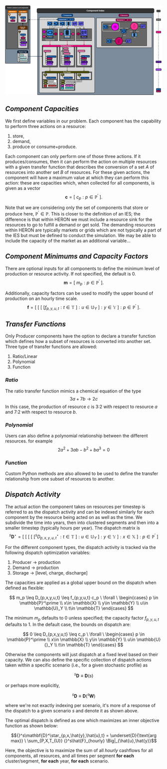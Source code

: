 ![HERON_components_resources](../diagrams/HERON_comps.png)

## ***Component Capacities***
We first define variables in our problem. Each component has the capability to perform three actions on a resource:
  1) store,
  2) demand,
  3) produce or consume+produce.

Each component can only perform one of those three actions. If it produces/consumes, then it can perform the action on multiple resources with a given transfer function that describes the conversion of a set $A$ of resources into another set $B$ of resources. For these given actions, the component will have a maximum value at which they can perform this action: these are capacities which, when collected for all components, is given as a vector
$$\mathbf{c} = \big[ \ c_p : p \in \mathbb{P}^\prime\ \big]. $$

Note that we are considering only the set of components that store or produce here, $\mathbb{P}^\prime \in \mathbb{P}$. This is closer to the definition of an IES; the difference is that within HERON we must include a resource sink for the resources to go to fulfill a demand or get sold. The demanding resources within HERON are typically markets or grids which are not typically a part of the IES but must be defined to conduct the simulation. We may be able to include the capacity of the market as an additional variable...

## ***Component Minimums and Capacity Factors***
There are optional inputs for all components to define the minimum level of production or resource activity. If not specified, the default is 0.
$$\mathbf{m} = \big[ \ m_p : p \in \mathbb{P}^\prime\ \big]. $$

Additionally, capacity factors can be used to modify the upper bound of production on an hourly time scale.
$$\mathbf{f} = \big[ \ \big[\ \big[ \ \big[ f_{p,y,u,t} : t \in \mathbb{T} \ \big] : u \in \mathbb{U}_Y \ \big] : y \in \mathbb{Y}  \ \big]   : p \in \mathbb{P}^\prime\ \big]. $$

## ***Transfer Functions***
Only Producer components have the option to declare a transfer function which defines how a subset of resources is converted into another set. Three type of transfer functions are allowed:

  1) Ratio/Linear
  2) Polynomial
  3) Function

### *Ratio*
The ratio transfer function mimics a chemical equation of the type
$$3a + 7b \rightarrow 2c$$
In this case, the production of resource $c$ is 3:2 with respect to resource $a$ and 7:2 with respect to resource $b$.

### *Polynomial*
Users can also define a polynomial relationship between the different resources. for example
$$2a^2 + 3ab -b^2 + ba^3 = 0 $$

### *Function*
Custom Python methods are also allowed to be used to define the transfer relationship from one subset of resources to another.

## ***Dispatch Activity***
The actual action the component takes on resources per timestep is referred to as the dispatch activity and can be indexed similarly for each component by the resource being acted on as well as the time. We subdivide the time into years, then into clustered segments and then into a smaller timestep (typically hours per year).  The dispatch matrix is
$${}^s\mathbf{D}^\star = \big[ \ \big[ \ \big[\ \big[ \ \big[ {}^sD^\star_{p,x,y,u,t} : t \in \mathbb{T} \ \big] : u \in \mathbb{U}_Y \ \big] : y \in \mathbb{Y}  \ \big] : x \in \mathbb{X} \ \big]: p \in \mathbb{P}^\prime \ \big]$$

For the different component types, the dispatch activity is tracked via the following dispatch optimization variables:
  1) Producer $\rightarrow$ production
  2) Demand $\rightarrow$ production
  3) Storage $\rightarrow$ [level, charge, discharge]

The capacities are applied as a global upper bound on the dispatch when defined as flexible:

$$ m_p \leq D_{p,x,y,u,t} \leq f_{p,y,u,t} c_p \ \forall \ \begin{cases} p \in \mathbb{P}^\prime \\ x\in \mathbb{X} \\ y\in \mathbb{Y} \\ u\in \mathbb{U}_Y \\ t\in \mathbb{T} \end{cases}  $$

The minimum $m_p$ defaults to 0 unless specified; the capacity factor $f_{p,y,u,t}$ defaults to 1. In the default case, the bounds on dispatch are:

$$ 0 \leq D_{p,x,y,u,t} \leq c_p \ \forall \ \begin{cases} p \in \mathbb{P}^\prime \\ x\in \mathbb{X} \\ y\in \mathbb{Y} \\ u\in \mathbb{U}{}_Y \\ t\in \mathbb{T} \end{cases}  $$

Otherwise the components will just dispatch at a fixed level based on their capacity. We can also define the specific collection of dispatch actions taken within a specific scenario (i.e., for a given stochastic profile) as

$${}^s\mathbf{D} \equiv \mathbf{D}(s)$$

or perhaps more explicitly,

$${}^s\mathbf{D} \equiv \mathbf{D}({}^s\mathbf{W})$$

where we're not exactly indexing per scenario, it's more of a response of the dispatch to a given scenario $s$ and denote it as shown above.

The optimal dispatch is defined as one which maximizes an inner objective function as shown below:

$${}^s\mathbf{D}^\star_{p,x,\hat{y},\hat{u},t} = \underset{D}{\text{arg max}} \ \sum_{P,X,T_{U}} {}^s\hat{F}_{hourly} \Big|_{\hat{u},\hat{y}}$$

Here, the objective is to maximize the sum of all *hourly* cashflows for all components, all resources, and all times per segment **for each** cluster/segment, **for each** year, **for each** scenario.

